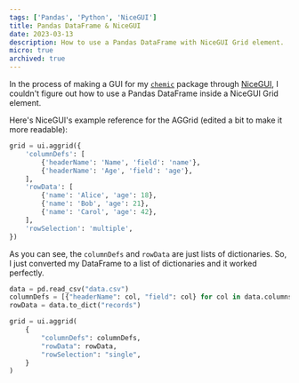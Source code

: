 ```yaml
---
tags: ['Pandas', 'Python', 'NiceGUI']
title: Pandas DataFrame & NiceGUI
date: 2023-03-13
description: How to use a Pandas DataFrame with NiceGUI Grid element.
micro: true
archived: true
---
```


In the process of making a GUI for my [`chemic`](https://github.com/uncenter/chemic) package through [NiceGUI](https://nicegui.io), I couldn't figure out how to use a Pandas DataFrame inside a NiceGUI Grid element.

Here's NiceGUI's example reference for the AGGrid (edited a bit to make it more readable):

```py
grid = ui.aggrid({
    'columnDefs': [
        {'headerName': 'Name', 'field': 'name'},
        {'headerName': 'Age', 'field': 'age'},
    ],
    'rowData': [
        {'name': 'Alice', 'age': 18},
        {'name': 'Bob', 'age': 21},
        {'name': 'Carol', 'age': 42},
    ],
    'rowSelection': 'multiple',
})
```

As you can see, the `columnDefs` and `rowData` are just lists of dictionaries. So, I just converted my DataFrame to a list of dictionaries and it worked perfectly.

```py
data = pd.read_csv("data.csv")
columnDefs = [{"headerName": col, "field": col} for col in data.columns[:7]]
rowData = data.to_dict("records")

grid = ui.aggrid(
    {
        "columnDefs": columnDefs,
        "rowData": rowData,
        "rowSelection": "single",
    }
)
```